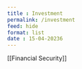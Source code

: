 ```yaml
---
title : Investment
permalink: /investment
feed: hide
format: list
date : 15-04-20236
---
```


[[Financial Security]]


